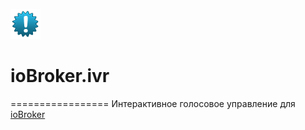 ![Logo](admin/ivr.png)
# ioBroker.ivr
=================
Интерактивное голосовое управление для [ioBroker](http://www.iobroker.net/)